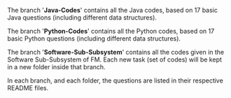 The branch '__Java-Codes__' contains all the Java codes, based on 17 basic Java questions (including different data structures).

The branch '__Python-Codes__' contains all the Python codes, based on 17 basic Python questions (including different data structures).

The branch '__Software-Sub-Subsystem__' contains all the codes given in the Software Sub-Subsystem of FM.
Each new task (set of codes) will be kept in a new folder inside that branch.

In each branch, and each folder, the questions are listed in their respective README files.

